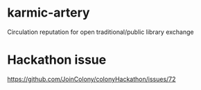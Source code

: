 # karmic-artery
Circulation reputation for open traditional/public library exchange

# Hackathon issue
https://github.com/JoinColony/colonyHackathon/issues/72
